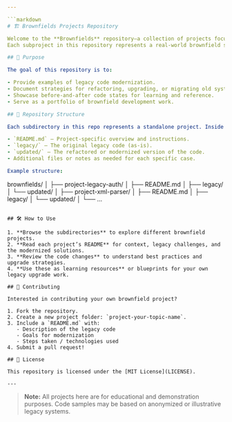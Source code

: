 ```yaml
---

```markdown
# 🏗️ Brownfields Projects Repository

Welcome to the **Brownfields** repository—a collection of projects focused on updating, refactoring, or modernizing legacy codebases.
Each subproject in this repository represents a real-world brownfield scenario where legacy code is reviewed, updated, and brought up to modern standards.

## 📌 Purpose

The goal of this repository is to:

- Provide examples of legacy code modernization.
- Document strategies for refactoring, upgrading, or migrating old systems.
- Showcase before-and-after code states for learning and reference.
- Serve as a portfolio of brownfield development work.

## 📁 Repository Structure

Each subdirectory in this repo represents a standalone project. Inside each project folder, you'll find:

- `README.md` – Project-specific overview and instructions.
- `legacy/` – The original legacy code (as-is).
- `updated/` – The refactored or modernized version of the code.
- Additional files or notes as needed for each specific case.

Example structure:

```

brownfields/
│
├── project-legacy-auth/
│   ├── README.md
│   ├── legacy/
│   └── updated/
│
├── project-xml-parser/
│   ├── README.md
│   ├── legacy/
│   └── updated/
│
└── ...

```

## 🛠️ How to Use

1. **Browse the subdirectories** to explore different brownfield projects.
2. **Read each project’s README** for context, legacy challenges, and the modernized solutions.
3. **Review the code changes** to understand best practices and upgrade strategies.
4. **Use these as learning resources** or blueprints for your own legacy upgrade work.

## 🚧 Contributing

Interested in contributing your own brownfield project?

1. Fork the repository.
2. Create a new project folder: `project-your-topic-name`.
3. Include a `README.md` with:
   - Description of the legacy code
   - Goals for modernization
   - Steps taken / technologies used
4. Submit a pull request!

## 📄 License

This repository is licensed under the [MIT License](LICENSE).

---
```


> **Note:** All projects here are for educational and demonstration purposes. Code samples may be based on anonymized or illustrative legacy systems.

```

